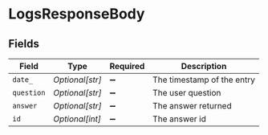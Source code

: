 # LogsResponseBody


## Fields

| Field                      | Type                       | Required                   | Description                |
| -------------------------- | -------------------------- | -------------------------- | -------------------------- |
| `date_`                    | *Optional[str]*            | :heavy_minus_sign:         | The timestamp of the entry |
| `question`                 | *Optional[str]*            | :heavy_minus_sign:         | The user question          |
| `answer`                   | *Optional[str]*            | :heavy_minus_sign:         | The answer returned        |
| `id`                       | *Optional[int]*            | :heavy_minus_sign:         | The answer id              |